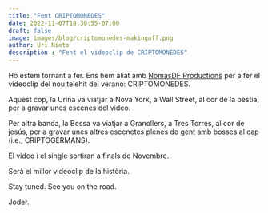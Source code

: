 ```yaml
---
title: "Fent CRIPTOMONEDES"
date: 2022-11-07T18:30:55-07:00
draft: false
image: images/blog/criptomonedes-makingoff.png
author: Uri Nieto
description : "Fent el videoclip de CRIPTOMONEDES"
---
```


Ho estem tornant a fer. Ens hem aliat amb [NomasDF Productions](http://www.nomasdf.com/) per a fer el videoclip del nou telehit del verano: CRIPTOMONEDES.

Aquest cop, la Urina va viatjar a Nova York, a Wall Street, al cor de la bèstia, per a gravar unes escenes del video.

Per altra banda, la Bossa va viatjar a Granollers, a Tres Torres, al cor de jesús, per a gravar unes altres escenetes plenes de gent amb bosses al cap (i.e., CRIPTOGERMANS).

El video i el single sortiran a finals de Novembre.

Serà el millor videoclip de la història.

Stay tuned.
See you on the road.

Joder.

